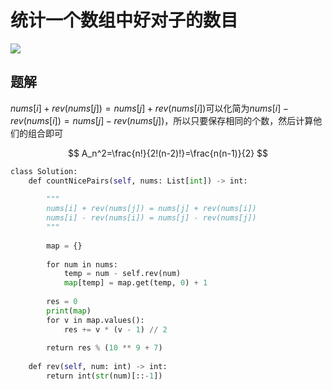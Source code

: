 # 统计一个数组中好对子的数目

![](Pasted%20image%2020230117221022.png)

## 题解

$nums[i] + rev(nums[j]) = nums[j] + rev(nums[i])$可以化简为$nums[i] - rev(nums[i]) = nums[j] - rev(nums[j])$，所以只要保存相同的个数，然后计算他们的组合即可 

$$
A_n^2=\frac{n!}{2!(n-2)!}=\frac{n(n-1)}{2}
$$ 


```python
class Solution:
	def countNicePairs(self, nums: List[int]) -> int:
	
		"""
		nums[i] + rev(nums[j]) = nums[j] + rev(nums[i])
		nums[i] - rev(nums[i]) = nums[j] - rev(nums[j])
		"""
	
		map = {}
	
		for num in nums:
			temp = num - self.rev(num)
			map[temp] = map.get(temp, 0) + 1
	
		res = 0
		print(map)
		for v in map.values():
			res += v * (v - 1) // 2
	
		return res % (10 ** 9 + 7)
	
	def rev(self, num: int) -> int:
		return int(str(num)[::-1])
```